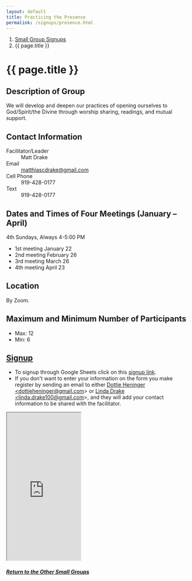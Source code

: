 ```yaml
---
layout: default
title: Practicing the Presence
permalink: /signups/presence.html
---
```

<nav aria-label="breadcrumb">
  <ol class="breadcrumb">
      <li class="breadcrumb-item"><a class="noIcon" href="{{ site.baseurl }}/small-groups.html">Small Group Signups</a></li>
      <li class="breadcrumb-item active" aria-current="page">{{ page.title }}</li>
  </ol>
</nav>

# {{ page.title }}

## Description of Group

We will develop and deepen our practices of opening ourselves to God/Spirit/the
Divine through worship sharing, readings, and mutual support.

## Contact Information
<dl> 
  <dt>Facilitator/Leader</dt>
  <dd>Matt Drake</dd>
  <dt>Email</dt>
  <dd><a href="mailto:matthiascdrake@gmail.com">matthiascdrake@gmail.com</a></dd>
  <dt>Cell Phone</dt>
  <dd>919-428-0177</dd>
  <dt>Text</dt>
  <dd>919-428-0177</dd>
</dl>

## Dates and Times of Four Meetings (January – April)
4th Sundays, Always 4-5:00 PM

- 1st meeting January 22 
- 2nd meeting February 26
- 3rd meeting March 26  
- 4th meeting April 23

## Location
By Zoom.

## Maximum and Minimum Number of Participants
- Max: 12
- Min: 6

## [Signup](https://docs.google.com/spreadsheets/d/1cNYXLZta0Ek2l2SpKW7OWhVIaRG5DXDuXSzi3uSjjTo/edit?usp=sharing)
- To signup through Google Sheets click on this [signup link](https://docs.google.com/spreadsheets/d/1cNYXLZta0Ek2l2SpKW7OWhVIaRG5DXDuXSzi3uSjjTo/edit?usp=sharing).
- If you don't want to enter your information on the form you make register by 
  sending an email to either <a href='mailto:dottieheninger@gmail.com'>Dottie Heninger &lt;dottieheninger@gmail.com&gt;</a> or 
  <a href='mailto:linda.drake100@gmail.com'>Linda Drake &lt;linda.drake100@gmail.com&gt;</a>, and they will add 
  your contact information to be shared with the facilitator.

<div class="text-center">
  <iframe src="https://docs.google.com/spreadsheets/d/e/2PACX-1vSGZG7FFKR-jBmwjNHZccN2-xsix9HBL0blSZsUteKjmuQgzREYAQtdv4oTuRyAQ-I4cHTv0nRz4iLA/pubhtml?gid=198606566&amp;single=true&amp;widget=true&amp;headers=false&amp;range=A2:B15"
  width="200px"
  height="400px">
</iframe>
</div>

<div class="text-center">
  <h5><a href="{{ site.baseurl }}/small-groups.html">Return to the Other Small Groups</a></h5>
</div>
